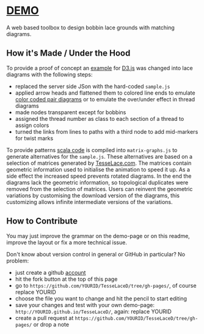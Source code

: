 # [DEMO](https://d-bl.github.io/TesseLaceD/)
A web based toolbox to design bobbin lace grounds with matching diagrams.

[TesseLace.com]: http://TesseLace.com

## How it's Made / Under the Hood

To provide a proof of concept an [example] for [D3.js] was changed into lace diagrams with the following steps:

- replaced the server side JSon with the hard-coded `sample.js`
- applied arrow heads and flattened them to colored line ends to emulate [color coded pair diagrams] or to emulate the over/under effect in thread diagrams
- made nodes transparent except for bobbins
- assigned the thread number as class to each section of a thread to assign colors
- turned the links from lines to paths with a third node to add mid-markers for twist marks

To provide patterns [scala code] is compiled into `matrix-graphs.js` to generate alternatives for the `sample.js`.
These alternatives are based on a selection of matrices generated by [TesseLace.com].
The matrices contain geometric information used to initialise the animation to speed it up.
As a side effect the increased speed prevents rotated diagrams.
In the end the diagrams lack the geometric information, so topological duplicates were removed from the selection of matrices.
Users can reinvent the geometric variations by customising the download version of the diagrams,
this customizing allows infinite intermediate versions of the variations.


[example]: http://bl.ocks.org/mbostock/4062045
[D3.js]: http://d3js.org/
[color coded pair diagrams]: https://en.wikipedia.org/w/index.php?title=Mesh_grounded_bobbin_lace&oldid=639789191#Worker_pair_versus_two_pair_per_pin
[scala code]: https://github.com/d-bl/TesseLaceD/tree/master/

## How to Contribute

You may just improve the grammar on the demo-page or on this readme, improve the layout or fix a more technical issue.

Don't know about version control in general or GitHub in particular? No problem:
* just create a github [account](https://github.com)
* hit the fork button at the top of this page
* go to `https://github.com/YOURID/TesseLaceD/tree/gh-pages/`, of course replace YOURID
* choose the file you want to change and hit the pencil to start editing
* save your changes and test with your own demo-page: `http://YOURID.github.io/TesseLaceD/`, again: replace YOURID
* create a pull request at `https://github.com/YOURID/TesseLaceD/tree/gh-pages/` or drop a note
